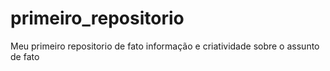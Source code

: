 # primeiro_repositorio
 Meu primeiro repositorio de fato
informação e criatividade sobre o assunto de fato
